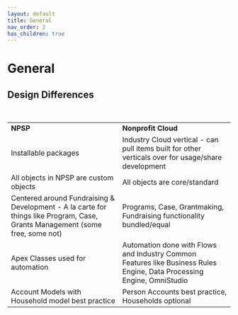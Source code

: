 ```yaml
---
layout: default
title: General
nav_order: 2
has_children: true
---
```


# General

## Design Differences

&nbsp;
<table>
  <tr>
   <td><strong>NPSP</strong>
   </td>
   <td><strong>Nonprofit Cloud</strong>
   </td>
  </tr>
  <tr>
   <td>Installable packages
   </td>
   <td>Industry Cloud vertical  - can pull items built for other verticals over for usage/share development
   </td>
  </tr>
  <tr>
   <td>All objects in NPSP are custom objects
   </td>
   <td>All objects are core/standard
   </td>
  </tr>
  <tr>
   <td>Centered around Fundraising & Development - A la carte for things like Program, Case, Grants Management (some free, some not)
   </td>
   <td>Programs, Case, Grantmaking, Fundraising functionality bundled/equal
   </td>
  </tr>
  <tr>
   <td>Apex Classes used for automation
   </td>
   <td>Automation done with Flows and Industry Common Features like Business Rules Engine, Data Processing Engine, OmniStudio
   </td>
  </tr>
  <tr>
   <td>Account Models with Household model best practice
   </td>
   <td>Person Accounts best practice, Households optional
   </td>
  </tr>
</table>
